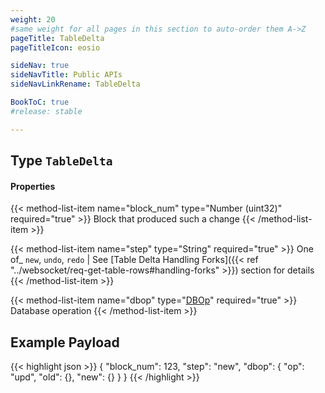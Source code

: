 ```yaml
---
weight: 20
#same weight for all pages in this section to auto-order them A->Z
pageTitle: TableDelta
pageTitleIcon: eosio

sideNav: true
sideNavTitle: Public APIs
sideNavLinkRename: TableDelta

BookToC: true
#release: stable

---
```


## Type `TableDelta`

#### Properties

{{< method-list-item name="block_num" type="Number (uint32)" required="true" >}}
  Block that produced such a change
{{< /method-list-item >}}

{{< method-list-item name="step" type="String" required="true" >}}
  One of_ `new`, `undo`, `redo` | See [Table Delta Handling Forks]({{< ref "../websocket/req-get-table-rows#handling-forks" >}}) section for details
{{< /method-list-item >}}

{{< method-list-item name="dbop" type="[DBOp](/eosio/public-apis/reference/types/dbop)" required="true" >}}
  Database operation
{{< /method-list-item >}}

## Example Payload

{{< highlight json >}}
{
  "block_num": 123,
  "step": "new",
  "dbop": {
    "op": "upd",
    "old": {},
    "new": {}
  }
}
{{< /highlight >}}
